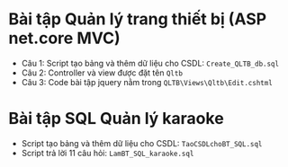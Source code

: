 # Bài tập Quản lý trang thiết bị (ASP net.core MVC)
- Câu 1: Script tạo bảng và thêm dữ liệu cho CSDL: `Create_QLTB_db.sql`
- Câu 2: Controller và view được đặt tên `Qltb`
- Câu 3: Code bài tập jquery nằm trong `QLTB\Views\Qltb\Edit.cshtml`

# Bài tập SQL Quản lý karaoke
- Script tạo bảng và thêm dữ liệu cho CSDL: `TaoCSDLchoBT_SQL.sql`
- Script trả lời 11 câu hỏi: `LamBT_SQL_karaoke.sql`